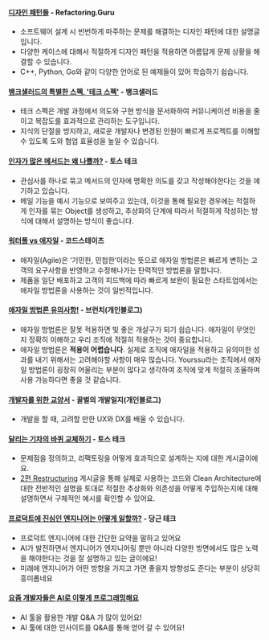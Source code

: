 #### [디자인 패턴들](https://refactoring.guru/ko/design-patterns) - Refactoring.Guru  
  - 소프트웨어 설계 시 빈번하게 마주하는 문제를 해결하는 디자인 패턴에 대한 설명글입니다.
  - 다양한 케이스에 대해서 적절하게 디자인 패턴을 적용하면 아름답게 문제 상황을 해결할 수 있습니다.
  - C++, Python, Go와 같이 다양한 언어로 된 예제들이 있어 학습하기 쉽습니다.

#### [뱅크샐러드의 특별한 스펙, '테크 스펙'](https://blog.banksalad.com/tech/we-work-by-tech-spec/) - 뱅크샐러드 
  - 테크 스펙은 개발 과정에서 의도와 구현 방식을 문서화하여 커뮤니케이션 비용을 줄이고 복잡도를 효과적으로 관리하는 도구입니다.
  - 지식의 단절을 방지하고, 새로운 개발자나 변경된 인원이 빠르게 프로젝트를 이해할 수 있도록 도와 협업 효율성을 높일 수 있습니다.


#### [인자가 많은 메서드는 왜 나쁠까?](https://toss.tech/article/engineering-note-4) - 토스 테크
  - 관심사를 하나로 묶고 메서드의 인자에 명확한 의도를 갖고 작성해야한다는 것을 얘기하고 있습니다.
  - 메일 기능을 예시 기능으로 보여주고 있는데, 이것을 통해 필요한 경우에는 적절하게 인자를 묶는 Object를 생성하고, 추상화의 단계에 따라서 적절하게 작성하는 방식에 대해서 설명하는 방식이 좋습니다.

#### [워터폴 vs 애자일](https://www.codestates.com/blog/content/%EC%95%A0%EC%9E%90%EC%9D%BC-%ED%94%84%EB%A1%9C%EC%A0%9D%ED%8A%B8-%EC%9A%A9%EC%96%B4) - 코드스테이츠
  - 애자일(Agile)은 ‘기민한, 민첩한’이라는 뜻으로 애자일 방법론은 빠르게 변하는 고객의 요구사항을 반영하고 수정해나가는 탄력적인 방법론을 말합니다.
  - 제품을 일단 배포하고 고객의 피드백에 따라 빠르게 보완이 필요한 스타트업에서는 애자일 방법론을 사용하는 것이 일반적입니다. 
  
#### [애자일 방법론 유의사항!](https://brunch.co.kr/@kbhpmp/42) - 브런치(개인블로그)
  - 애자일 방법론은 잘못 적용하면 빛 좋은 개살구가 되기 쉽습니다. 애자일이 무엇인지 정확히 이해하고 우리 조직에 적절히 적용하는 것이 중요합니다.
  - 애자일 방법론은 **적용이 어렵습니다**. 실제로 조직에 애자일을 적용하고 유의미한 성과를 내기 위해서는 고려해야할 사항이 매우 많습니다. Yourssu라는 조직에서 애자일 방법론이 굉장히 어울리는 부분이 많다고 생각하여 조직에 맞게 적절히 조율하며 사용 가능하다면 좋을 것 같습니다.

#### [개발자를 위한 교양서](https://ggulbul.com/qpv5x427gv4nj2kyn3dw) - 꿀벌의 개발일지(개인블로그)
  - 개발을 할 때, 고려할 만한 UX와 DX를 배울 수 있습니다.

#### [달리는 기차의 바퀴 교체하기](https://toss.tech/article/restructuring-planning) - 토스 테크
  - 문제점을 정의하고, 리팩토링을 어떻게 효과적으로 설계하는 지에 대한 게시글이에요.
  - [2편 Restructuring](https://toss.tech/article/25775) 게시글을 통해 실제로 사용하는 코드와 Clean Architecture에 대한 전반적인 설명을 토대로 적절한 추상화와 의존성을 어떻게 주입하는지에 대해 설명하면서 구체적인 예시를 확인할 수 있어요.

#### [프로덕트에 진심인 엔지니어는 어떻게 일할까?](https://about.daangn.com/blog/archive/%EB%8B%B9%EA%B7%BC-%EA%B0%9C%EB%B0%9C%EC%9E%90-%EB%AA%A9%EC%A0%81%EC%A1%B0%EC%A7%81-%ED%94%84%EB%A1%9C%EB%8D%95%ED%8A%B8-%EC%97%94%EC%A7%80%EB%8B%88%EC%96%B4/) - 당근 테크
- 프로덕트 엔지니어에 대한 간단한 요약을 말하고 있어요
- AI가 발전하면서 엔지니어가 엔지니어링 뿐만 아니라 다양한 방면에서도 많은 노력을 해야한다는 것을 잘 설명하고 있는 글이에요!
- 미래에 엔지니어가 어떤 방향을 가지고 가면 좋을지 방향성도 준다는 부분이 상당히 흥미롭네요

#### [요즘 개발자들은 AI로 이렇게 프로그래밍해요](https://kdy1.dev/2024-3-11-ai-qna)
- AI 툴을 활용한 개발 Q&A 가 많이 있어요!
- AI 툴에 대한 인사이트를 Q&A를 통해 얻어 갈 수 있어요!
